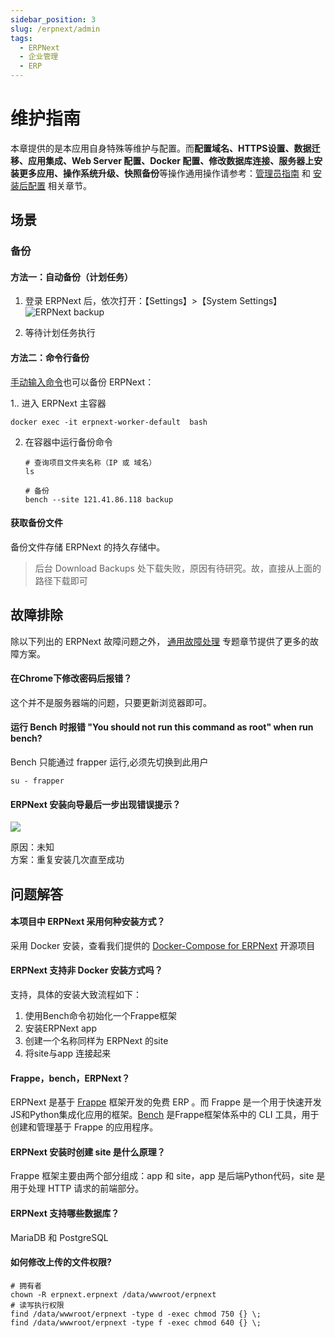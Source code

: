 ```yaml
---
sidebar_position: 3
slug: /erpnext/admin
tags:
  - ERPNext
  - 企业管理
  - ERP
---
```


# 维护指南

本章提供的是本应用自身特殊等维护与配置。而**配置域名、HTTPS设置、数据迁移、应用集成、Web Server 配置、Docker 配置、修改数据库连接、服务器上安装更多应用、操作系统升级、快照备份**等操作通用操作请参考：[管理员指南](../administrator) 和 [安装后配置](../install/setup/) 相关章节。

## 场景

### 备份

#### 方法一：自动备份（计划任务）

1. 登录 ERPNext 后，依次打开：【Settings】>【System Settings】
   ![ERPNext backup](https://libs.websoft9.com/Websoft9/DocsPicture/zh/erpnext/erpnext-autobk-websoft9.png)

2. 等待计划任务执行


#### 方法二：命令行备份

[手动输入命令](https://frappeframework.com/docs/user/en/bench/reference/backup)也可以备份 ERPNext：

1.. 进入 ERPNext 主容器
   ```
   docker exec -it erpnext-worker-default  bash
   ```
2. 在容器中运行备份命令
   ```
   # 查询项目文件夹名称（IP 或 域名）
   ls

   # 备份
   bench --site 121.41.86.118 backup
   ```

#### 获取备份文件

备份文件存储 ERPNext 的持久存储中。

   > 后台 Download Backups 处下载失败，原因有待研究。故，直接从上面的路径下载即可

## 故障排除

除以下列出的 ERPNext 故障问题之外， [通用故障处理](../troubleshoot) 专题章节提供了更多的故障方案。 

#### 在Chrome下修改密码后报错？

这个并不是服务器端的问题，只要更新浏览器即可。

#### 运行 Bench 时报错 "You should not run this command as root" when run bench?

Bench 只能通过 frapper 运行,必须先切换到此用户

```shell
su - frapper
```

#### ERPNext 安装向导最后一步出现错误提示？

![](https://libs.websoft9.com/Websoft9/DocsPicture/zh/erpnext/erpnext-wizarderror-websoft9.png)

原因：未知   
方案：重复安装几次直至成功   


## 问题解答

#### 本项目中 ERPNext 采用何种安装方式？

采用 Docker 安装，查看我们提供的 [Docker-Compose for ERPNext](https://github.com/Websoft9/docker-erpnext) 开源项目

#### ERPNext 支持非 Docker 安装方式吗？

支持，具体的安装大致流程如下：

1. 使用Bench命令初始化一个Frappe框架
2. 安装ERPNext app
3. 创建一个名称同样为 ERPNext 的site
4. 将site与app 连接起来

#### Frappe，bench，ERPNext？

ERPNext 是基于 [Frappe](https://github.com/frappe/frappe) 框架开发的免费 ERP 。而 Frappe 是一个用于快速开发JS和Python集成化应用的框架。[Bench](https://github.com/frappe/bench) 是Frappe框架体系中的 CLI 工具，用于创建和管理基于 Frappe 的应用程序。

#### ERPNext 安装时创建 site 是什么原理？

Frappe 框架主要由两个部分组成：app 和 site，app 是后端Python代码，site 是用于处理 HTTP 请求的前端部分。

#### ERPNext 支持哪些数据库？

MariaDB 和 PostgreSQL


#### 如何修改上传的文件权限?

```shell
# 拥有者
chown -R erpnext.erpnext /data/wwwroot/erpnext
# 读写执行权限
find /data/wwwroot/erpnext -type d -exec chmod 750 {} \;
find /data/wwwroot/erpnext -type f -exec chmod 640 {} \;
```